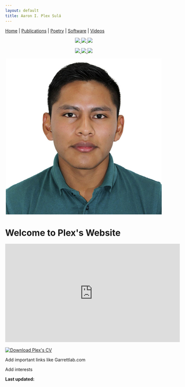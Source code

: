 ```yaml
---
layout: default
title: Aaron I. Plex Sulá
---
```


<nav>
    <a href="index.md">Home</a> |
    <a href="publications.html">Publications</a> |
    <a href="poetry.md">Poetry</a> |
    <a href="software.html">Software</a> |
    <a href="videos.md">Videos</a>
</nav>

<!-- Social Media Buttons -->
<p align="center">
    <a href="https://scholar.google.com/citations?user=t1kkSGQAAAAJ&hl=en" target="_blank">
        <img src="https://img.shields.io/badge/Google%20Scholar-Profile-blue?style=for-the-badge&logo=google-scholar">
    </a>
    <a href="https://www.linkedin.com/in/aaron-i-plex-sula-3a461627b/">
        <img src="https://img.shields.io/badge/LinkedIn-Connect-blue?style=for-the-badge&logo=linkedin">
    </a>
    <a href="https://www.researchgate.net/profile/Aaron-Plex-2?ev=hdr_xprf" target="_blank">
        <img src="https://img.shields.io/badge/ResearchGate-Profile-green?style=for-the-badge&logo=researchgate">
    </a>
</p>

<p align="center">
    <a href="https://github.com/AaronPlex" target="_blank">
        <img src="https://img.shields.io/badge/GitHub-View%20on%20GitHub-black?style=for-the-badge&logo=github">
    </a>
    <a href="https://x.com/PlexAaron" target="_blank">
        <img src="https://img.shields.io/badge/X-Follow-black?style=for-the-badge&logo=twitter">
    </a>
    <a href="https://orcid.org/my-orcid?orcid=0000-0001-7317-3090" target="_blank">
        <img src="https://img.shields.io/badge/ORCID-Profile-brightgreen?style=for-the-badge&logo=orcid">
    </a>
</p>

<!-- Profile Picture -->
<p align="center">
    <img src="PlexProfile.JPG" alt="" width="500">
</p>

# Welcome to Plex's Website

<!-- YouTube video -->
<p align="center">
    <iframe width="560" height="315" src="https://www.youtube.com/embed/WyZNBAJ9NAY?si=tp4WwrHF7pNaVKII" 
    title="YouTube video player" frameborder="0" 
    allow="accelerometer; autoplay; clipboard-write; encrypted-media; gyroscope; picture-in-picture; web-share" 
    referrerpolicy="strict-origin-when-cross-origin" allowfullscreen>
    </iframe>
</p>

<!-- Curriculum Vitae PDF -->
[![Download Plex's CV](https://img.shields.io/badge/Download-Plex's_CV-blue?style=for-the-badge&logo=adobe)](PlexCV2025.pdf)

Add important links like Garrettlab.com 

Add interests

<!-- Update note -->
<p><strong>Last updated:</strong> <span id="last-updated"></span></p>

<script>
    // Get the last modified date of the page
    const lastModified = new Date(document.lastModified);

    // Format it as "Month Day, Year" (e.g., "February 5, 2025")
    const options = { year: 'numeric', month: 'long', day: 'numeric' };
    document.getElementById("last-updated").innerHTML = lastModified.toLocaleDateString('en-US', options);
</script>

